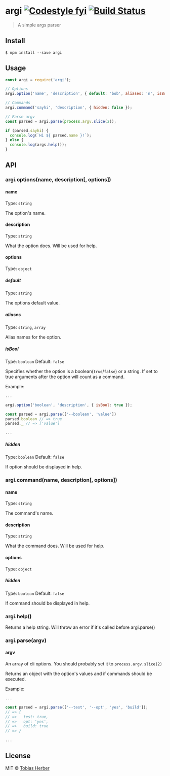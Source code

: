# argi [![Codestyle fyi](https://img.shields.io/badge/code%20style-fyi-E91E63.svg)](https://github.com/tobihrbr/fyi) [![Build Status](https://travis-ci.org/tobihrbr/argi.svg?branch=master)](https://travis-ci.org/tobihrbr/argi)

> A simple args parser

## Install

```
$ npm install --save argi
```

## Usage

```js
const argi = require('argi');

// Options
argi.option('name', 'description', { default: 'bob', aliases: 'n', isBool: false, hidden: false });

// Commands
argi.command('sayhi', 'description', { hidden: false });

// Parse argv
const parsed = argi.parse(process.argv.slice(2));

if (parsed.sayhi) {
  console.log(`Hi ${ parsed.name }!`);
} else {
  console.log(args.help());
}
```

## API

### argi.options(name, description[, options])

#### name

Type: `string`

The option's name.

#### description

Type: `string`

What the option does. Will be used for help.

#### options

Type: `object`

##### default

Type: `string`

The options default value.

##### aliases

Type: `string`, `array`

Alias names for the option.

##### isBool

Type: `boolean`
Default: `false`

Specifies whether the option is a boolean(`true`/`false`) or a string. If set to true arguments after the option will count as a command.

Example:

```js
...

argi.option('boolean', 'description', { isBool: true });

const parsed = argi.parse(['--boolean', 'value'])
parsed.boolean // => true
parsed._ // => ['value']

...
```

##### hidden

Type: `boolean`
Default: `false`

If option should be displayed in help.

### argi.command(name, description[, options])

#### name

Type: `string`

The command's name.

#### description

Type: `string`

What the command does. Will be used for help.

#### options

Type: `object`

##### hidden

Type: `boolean`
Default: `false`

If command should be displayed in help.

### argi.help()

Returns a help string. Will throw an error if it's called before argi.parse()

### argi.parse(argv)

#### argv

An array of cli options. You should probably set it to `process.argv.slice(2)`

Returns an object with the option's values and if commands should be executed.

Example:

```js
...

const parsed = argi.parse(['--test', '--opt', 'yes', 'build']);
// => {
// =>   test: true,
// =>   opt: 'yes',
// =>   build: true
// => }

...
```

## License

MIT © [Tobias Herber](https://tobihrbr.com)
